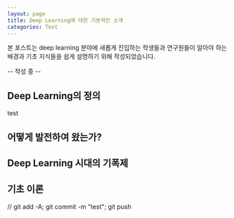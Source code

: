 ```yaml
---
layout: page
title: Deep Learning에 대한 기본적인 소개
categories: Test
---
```


본 포스트는 deep learning 분야에 새롭게 진입하는 학생들과 연구원들이 알아야 하는 배경과 기초 지식들을 쉽게 설명하기 위해 작성되었습니다.

-- 작성 중 --

## Deep Learning의 정의
test

## 어떻게 발전하여 왔는가?

## Deep Learning 시대의 기폭제

## 기초 이론



// git add -A; git commit -m "test"; git push
